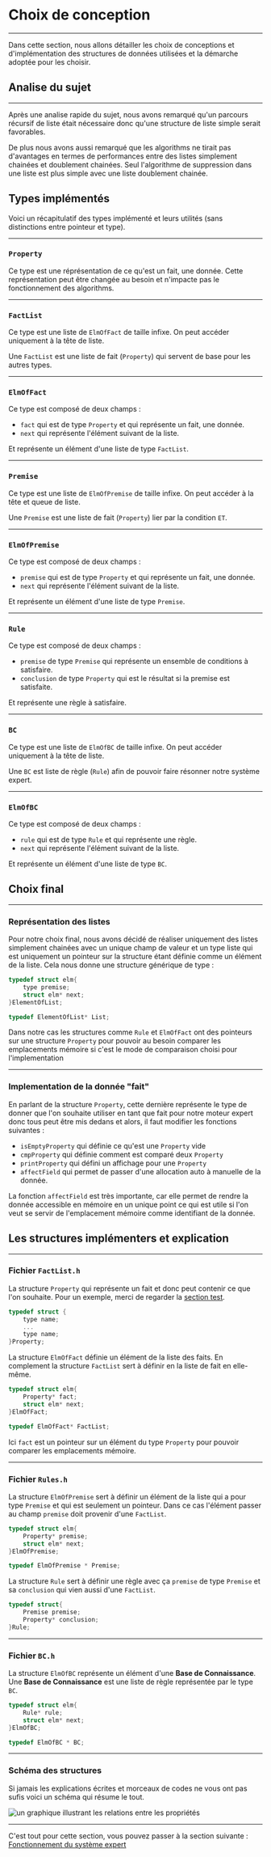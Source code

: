 # Choix de conception

---
Dans cette section, nous allons détailler les choix de conceptions et d'implémentation des structures de données utilisées et la démarche adoptée pour les choisir.


## Analise du sujet

---
Après une analise rapide du sujet, nous avons remarqué qu'un parcours récursif de liste était nécessaire donc qu'une structure de liste simple serait favorables.

De plus nous avons aussi remarqué que les algorithms ne tirait pas d'avantages en termes de performances entre des listes simplement chainées et doublement chainées. Seul l'algorithme de suppression dans une liste est plus simple avec une liste doublement chainée.

## Types implémentés

Voici un récapitulatif des types implémenté et leurs utilités (sans distinctions entre pointeur et type).

---
### `Property`

Ce type est une réprésentation de ce qu'est un fait, une donnée. Cette représentation peut être changée au besoin et n'impacte pas le fonctionnement des algorithms.

---
### `FactList`

Ce type est une liste de `ElmOfFact` de taille infixe. On peut accéder uniquement à la tête de liste.

Une `FactList` est une liste de fait (`Property`) qui servent de base pour les autres types.

---
### `ElmOfFact`

Ce type est composé de deux champs :
* `fact` qui est de type `Property` et qui représente un fait, une donnée.
* `next` qui représente l'élément suivant de la liste.

Et représente un élément d'une liste de type `FactList`.

---
### `Premise`

Ce type est une liste de `ElmOfPremise` de taille infixe. On peut accéder à la tête et queue de liste.

Une `Premise` est une liste de fait (`Property`) lier par la condition `ET`.

---
### `ElmOfPremise`

Ce type est composé de deux champs :
* `premise` qui est de type `Property` et qui représente un fait, une donnée.
* `next` qui représente l'élément suivant de la liste.

Et représente un élément d'une liste de type `Premise`.

---
### `Rule`

Ce type est composé de deux champs :
* `premise` de type `Premise` qui représente un ensemble de conditions à satisfaire.
* `conclusion` de type `Property` qui est le résultat si la premise est satisfaite.

Et représente une règle à satisfaire.

---
### `BC`

Ce type est une liste de `ElmOfBC` de taille infixe. On peut accéder uniquement à la tête de liste.

Une `BC` est liste de règle (`Rule`) afin de pouvoir faire résonner notre système expert.

---
### `ElmOfBC`

Ce type est composé de deux champs :
* `rule` qui est de type `Rule` et qui représente une règle.
* `next` qui représente l'élément suivant de la liste.

Et représente un élément d'une liste de type `BC`.



## Choix final

---
### Représentation des listes
Pour notre choix final, nous avons décidé de réaliser uniquement des listes simplement chainées avec un unique champ de valeur et un type liste qui est uniquement un pointeur sur la structure étant définie comme un élément de la liste. Cela nous donne une structure générique de type : 
```c
typedef struct elm{
    type premise;
    struct elm* next;
}ElementOfList;

typedef ElementOfList* List;
```
Dans notre cas les structures comme `Rule` et `ElmOfFact` ont des pointeurs sur une structure `Property` pour pouvoir au besoin comparer les emplacements mémoire si c'est le mode de comparaison choisi pour l'implementation

---
### Implementation de la donnée "fait"
En parlant de la structure `Property`, cette dernière représente le type de donner que l'on souhaite utiliser en tant que fait pour notre moteur expert donc tous peut être mis dedans et alors, il faut modifier les fonctions suivantes :
* `isEmptyProperty` qui définie ce qu'est une `Property` vide
* `cmpProperty` qui définie comment est comparé deux `Property`
* `printProperty` qui défini un affichage pour une `Property`
* `affectField` qui permet de passer d'une allocation auto à manuelle de la donnée.

La fonction `affectField` est très importante, car elle permet de rendre la donnée accessible en mémoire en un unique point ce qui est utile si l'on veut se servir de l'emplacement mémoire comme identifiant de la donnée.

## Les structures implémenters et explication

---
### Fichier `FactList.h`
La structure `Property` qui représente un fait et donc peut contenir ce que l'on souhaite. Pour un exemple, merci de regarder la [section test](Test.md).
````c
typedef struct {
    type name;
    ...
    type name;
}Property;
````
La structure `ElmOfFact` définie un élément de la liste des faits. En complement la structure `FactList` sert à définir en la liste de fait en elle-même.
````c
typedef struct elm{
    Property* fact;
    struct elm* next;
}ElmOfFact;

typedef ElmOfFact* FactList;
````
Ici `fact` est un pointeur sur un élément du type `Property` pour pouvoir comparer les emplacements mémoire.

---
### Fichier `Rules.h`
La structure `ElmOfPremise` sert à définir un élément de la liste qui a pour type `Premise` et qui est seulement un pointeur. Dans ce cas l'élément passer au champ `premise` doit provenir d'une `FactList`.
````c
typedef struct elm{
    Property* premise;
    struct elm* next;
}ElmOfPremise;

typedef ElmOfPremise * Premise;
````
La structure `Rule` sert à définir une règle avec ça `premise` de type `Premise` et sa `conclusion` qui vien aussi d'une `FactList`.
````c
typedef struct{
    Premise premise;
    Property* conclusion;
}Rule;
````

---
### Fichier `BC.h`
La structure `ElmOfBC` représente un élément d'une **Base de Connaissance**. Une **Base de Connaissance** est une liste de règle représentée par le type `BC`.
````c
typedef struct elm{
    Rule* rule;
    struct elm* next;
}ElmOfBC;

typedef ElmOfBC * BC;
````

---

### Schéma des structures

Si jamais les explications écrites et morceaux de codes ne vous ont pas sufis voici un schéma qui résume le tout.

<img src="../TypeGraph.jpg" alt="un graphique illustrant les relations entre les propriétés">

---
C'est tout pour cette section, vous pouvez passer à la section suivante : [Fonctionnement du système expert](Functioning.md)


